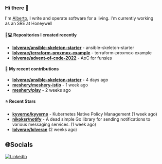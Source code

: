 ### Hi there 👋

I'm [Alberto](https://albertolvera.com), I write and operate software for a living. I'm currently working as an SRE at Honeywell

#### 👨💻 Repositories I created recently
- **[lolverae/ansible-skeleton-starter](https://github.com/lolverae/ansible-skeleton-starter)** - ansible-skeleton-starter
- **[lolverae/terraform-proxmox-example](https://github.com/lolverae/terraform-proxmox-example)** - terraform-proxmox-example
- **[lolverae/advent-of-code-2022](https://github.com/lolverae/advent-of-code-2022)** - AoC for funsies

#### 🚀 My recent contributions
- **[lolverae/ansible-skeleton-starter](https://github.com/lolverae/ansible-skeleton-starter)** - 4 days ago
- **[meshery/meshery-istio](https://github.com/meshery/meshery-istio)** - 1 week ago
- **[meshery/play](https://github.com/meshery/play)** - 2 weeks ago

#### ⭐ Recent Stars
- **[kyverno/kyverno](https://github.com/kyverno/kyverno)** - Kubernetes Native Policy Management (1 week ago)
- **[nikoksr/notify](https://github.com/nikoksr/notify)** - A dead simple Go library for sending notifications to various messaging services. (1 week ago)
- **[lolverae/lolverae](https://github.com/lolverae/lolverae)** (2 weeks ago)

## 🌐Socials
[![LinkedIn](https://img.shields.io/badge/LinkedIn-%230077B5.svg?logo=linkedin&logoColor=white)](https://www.linkedin.com/in/luis-alberto-olvera/)
